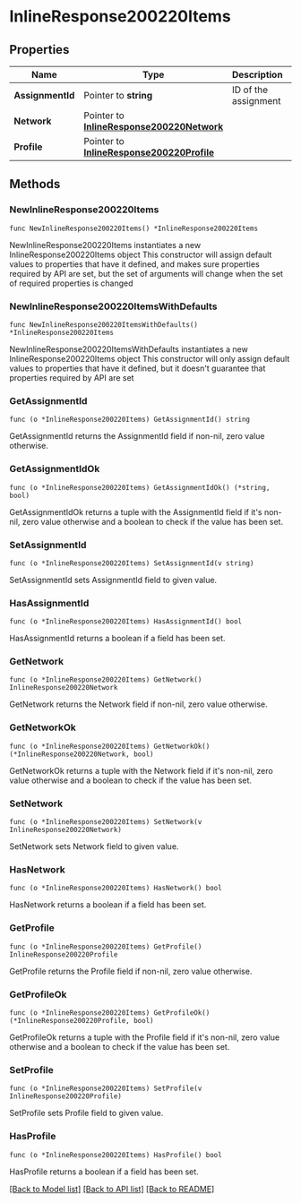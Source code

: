 # InlineResponse200220Items

## Properties

Name | Type | Description | Notes
------------ | ------------- | ------------- | -------------
**AssignmentId** | Pointer to **string** | ID of the assignment | [optional] 
**Network** | Pointer to [**InlineResponse200220Network**](InlineResponse200220Network.md) |  | [optional] 
**Profile** | Pointer to [**InlineResponse200220Profile**](InlineResponse200220Profile.md) |  | [optional] 

## Methods

### NewInlineResponse200220Items

`func NewInlineResponse200220Items() *InlineResponse200220Items`

NewInlineResponse200220Items instantiates a new InlineResponse200220Items object
This constructor will assign default values to properties that have it defined,
and makes sure properties required by API are set, but the set of arguments
will change when the set of required properties is changed

### NewInlineResponse200220ItemsWithDefaults

`func NewInlineResponse200220ItemsWithDefaults() *InlineResponse200220Items`

NewInlineResponse200220ItemsWithDefaults instantiates a new InlineResponse200220Items object
This constructor will only assign default values to properties that have it defined,
but it doesn't guarantee that properties required by API are set

### GetAssignmentId

`func (o *InlineResponse200220Items) GetAssignmentId() string`

GetAssignmentId returns the AssignmentId field if non-nil, zero value otherwise.

### GetAssignmentIdOk

`func (o *InlineResponse200220Items) GetAssignmentIdOk() (*string, bool)`

GetAssignmentIdOk returns a tuple with the AssignmentId field if it's non-nil, zero value otherwise
and a boolean to check if the value has been set.

### SetAssignmentId

`func (o *InlineResponse200220Items) SetAssignmentId(v string)`

SetAssignmentId sets AssignmentId field to given value.

### HasAssignmentId

`func (o *InlineResponse200220Items) HasAssignmentId() bool`

HasAssignmentId returns a boolean if a field has been set.

### GetNetwork

`func (o *InlineResponse200220Items) GetNetwork() InlineResponse200220Network`

GetNetwork returns the Network field if non-nil, zero value otherwise.

### GetNetworkOk

`func (o *InlineResponse200220Items) GetNetworkOk() (*InlineResponse200220Network, bool)`

GetNetworkOk returns a tuple with the Network field if it's non-nil, zero value otherwise
and a boolean to check if the value has been set.

### SetNetwork

`func (o *InlineResponse200220Items) SetNetwork(v InlineResponse200220Network)`

SetNetwork sets Network field to given value.

### HasNetwork

`func (o *InlineResponse200220Items) HasNetwork() bool`

HasNetwork returns a boolean if a field has been set.

### GetProfile

`func (o *InlineResponse200220Items) GetProfile() InlineResponse200220Profile`

GetProfile returns the Profile field if non-nil, zero value otherwise.

### GetProfileOk

`func (o *InlineResponse200220Items) GetProfileOk() (*InlineResponse200220Profile, bool)`

GetProfileOk returns a tuple with the Profile field if it's non-nil, zero value otherwise
and a boolean to check if the value has been set.

### SetProfile

`func (o *InlineResponse200220Items) SetProfile(v InlineResponse200220Profile)`

SetProfile sets Profile field to given value.

### HasProfile

`func (o *InlineResponse200220Items) HasProfile() bool`

HasProfile returns a boolean if a field has been set.


[[Back to Model list]](../README.md#documentation-for-models) [[Back to API list]](../README.md#documentation-for-api-endpoints) [[Back to README]](../README.md)


